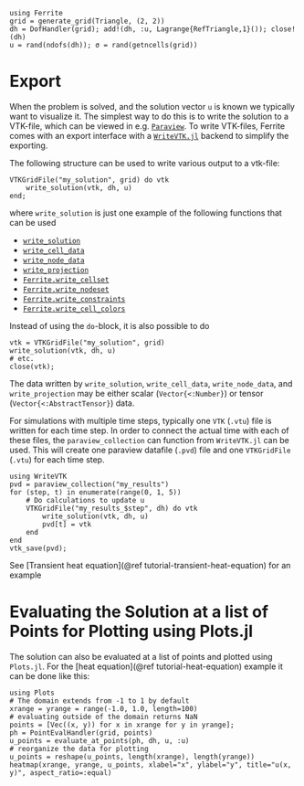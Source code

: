 ```@setup export
using Ferrite
grid = generate_grid(Triangle, (2, 2))
dh = DofHandler(grid); add!(dh, :u, Lagrange{RefTriangle,1}()); close!(dh)
u = rand(ndofs(dh)); σ = rand(getncells(grid))
```

# Export

When the problem is solved, and the solution vector `u` is known we typically
want to visualize it. The simplest way to do this is to write the solution to a
VTK-file, which can be viewed in e.g. [`Paraview`](https://www.paraview.org/).
To write VTK-files, Ferrite comes with an export interface with a
[`WriteVTK.jl`](https://github.com/jipolanco/WriteVTK.jl) backend to simplify
the exporting.

The following structure can be used to write various output to a vtk-file:
```@example export
VTKGridFile("my_solution", grid) do vtk
    write_solution(vtk, dh, u)
end;
```
where `write_solution` is just one example of the following functions that can be used

* [`write_solution`](@ref)
* [`write_cell_data`](@ref)
* [`write_node_data`](@ref)
* [`write_projection`](@ref)
* [`Ferrite.write_cellset`](@ref)
* [`Ferrite.write_nodeset`](@ref)
* [`Ferrite.write_constraints`](@ref)
* [`Ferrite.write_cell_colors`](@ref)

Instead of using the `do`-block, it is also possible to do
```@example export
vtk = VTKGridFile("my_solution", grid)
write_solution(vtk, dh, u)
# etc.
close(vtk);
```

The data written by `write_solution`, `write_cell_data`, `write_node_data`, and `write_projection` may be either scalar (`Vector{<:Number}`) or tensor (`Vector{<:AbstractTensor}`) data.

For simulations with multiple time steps, typically one `VTK` (`.vtu`) file is written
for each time step. In order to connect the actual time with each of these files,
the `paraview_collection` can function from `WriteVTK.jl` can be used. This will create
one paraview datafile (`.pvd`) file and one `VTKGridFile` (`.vtu`) for each time step.

```@example export
using WriteVTK
pvd = paraview_collection("my_results")
for (step, t) in enumerate(range(0, 1, 5))
    # Do calculations to update u
    VTKGridFile("my_results_$step", dh) do vtk
        write_solution(vtk, dh, u)
        pvd[t] = vtk
    end
end
vtk_save(pvd);
```
See [Transient heat equation](@ref tutorial-transient-heat-equation) for an example

# Evaluating the Solution at a list of Points for Plotting using Plots.jl
The solution can also be evaluated at a list of points and plotted using `Plots.jl`. For the [heat equation](@ref tutorial-heat-equation) example it can be done like this:
```
using Plots
# The domain extends from -1 to 1 by default
xrange = yrange = range(-1.0, 1.0, length=100)
# evaluating outside of the domain returns NaN
points = [Vec((x, y)) for x in xrange for y in yrange];
ph = PointEvalHandler(grid, points)
u_points = evaluate_at_points(ph, dh, u, :u)
# reorganize the data for plotting
u_points = reshape(u_points, length(xrange), length(yrange))
heatmap(xrange, yrange, u_points, xlabel="x", ylabel="y", title="u(x, y)", aspect_ratio=:equal)
```

